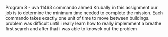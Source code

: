 Program 8 - uva 11463 commando 
ahmed Krubally
in this assignment our job is to determine the minimum time needed to complete the mission. Each commando takes exactly one unit
of time to move between buildings.
problem was difficult until i really learn how to really implemment a breathe first search and after that i was able to knowck out the problem 
